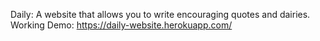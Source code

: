 Daily: A website that allows you to write encouraging quotes and dairies.
</br>
Working Demo: https://daily-website.herokuapp.com/
